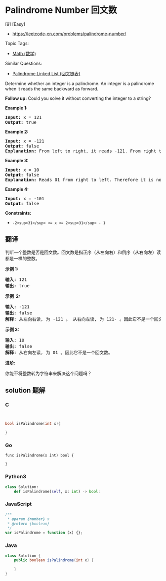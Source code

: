 # Palindrome Number 回文数

[9] [Easy]

- https://leetcode-cn.com/problems/palindrome-number/

Topic Tags:

- [Math (数学)](https://leetcode-cn.com/tag/math/)

Similar Questions:

- [Palindrome Linked List (回文链表)](https://leetcode-cn.com/problems/palindrome-linked-list/)

Determine whether an integer is a palindrome. An integer is a palindrome when it reads the same backward as forward.

**Follow up:** Could you solve it without converting the integer to a string?

**Example 1:**

<pre><strong>Input:</strong> x = 121
<strong>Output:</strong> true
</pre>

**Example 2:**

<pre><strong>Input:</strong> x = -121
<strong>Output:</strong> false
<strong>Explanation:</strong> From left to right, it reads -121. From right to left, it becomes 121-. Therefore it is not a palindrome.
</pre>

**Example 3:**

<pre><strong>Input:</strong> x = 10
<strong>Output:</strong> false
<strong>Explanation:</strong> Reads 01 from right to left. Therefore it is not a palindrome.
</pre>

**Example 4:**

<pre><strong>Input:</strong> x = -101
<strong>Output:</strong> false
</pre>

**Constraints:**

- `-2<sup>31</sup> <= x <= 2<sup>31</sup> - 1`

## 翻译

判断一个整数是否是回文数。回文数是指正序（从左向右）和倒序（从右向左）读都是一样的整数。

**示例 1:**

<pre><strong>输入:</strong> 121
<strong>输出:</strong> true
</pre>

**示例  2:**

<pre><strong>输入:</strong> -121
<strong>输出:</strong> false
<strong>解释:</strong> 从左向右读, 为 -121 。 从右向左读, 为 121- 。因此它不是一个回文数。
</pre>

**示例 3:**

<pre><strong>输入:</strong> 10
<strong>输出:</strong> false
<strong>解释:</strong> 从右向左读, 为 01 。因此它不是一个回文数。
</pre>

**进阶:**

你能不将整数转为字符串来解决这个问题吗？

## solution 题解

### C

```c


bool isPalindrome(int x){

}
```

### Go

```golang
func isPalindrome(x int) bool {

}
```

### Python3

```python
class Solution:
    def isPalindrome(self, x: int) -> bool:
```

### JavaScript

```javascript
/**
 * @param {number} x
 * @return {boolean}
 */
var isPalindrome = function (x) {};
```

### Java

```java
class Solution {
    public boolean isPalindrome(int x) {

    }
}
```
